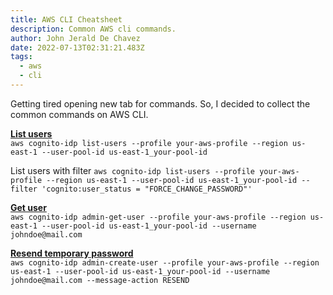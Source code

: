 ```yaml
---
title: AWS CLI Cheatsheet
description: Common AWS cli commands.
author: John Jerald De Chavez
date: 2022-07-13T02:31:21.483Z
tags:
  - aws
  - cli
---
```

Getting tired opening new tab for commands. So, I decided to collect the common commands on AWS CLI.

**[List users](https://docs.aws.amazon.com/cli/latest/reference/cognito-idp/list-users.html)**\
`aws cognito-idp list-users --profile your-aws-profile --region us-east-1 --user-pool-id us-east-1_your-pool-id`

List users with filter
`aws cognito-idp list-users --profile your-aws-profile --region us-east-1 --user-pool-id us-east-1_your-pool-id --filter 'cognito:user_status = "FORCE_CHANGE_PASSWORD"'`

**[Get user](https://docs.aws.amazon.com/cli/latest/reference/cognito-idp/admin-get-user.html)**\
`aws cognito-idp admin-get-user --profile your-aws-profile --region us-east-1 --user-pool-id us-east-1_your-pool-id --username johndoe@mail.com`

**[Resend temporary password](https://docs.aws.amazon.com/cli/latest/reference/cognito-idp/admin-create-user.html)**\
`aws cognito-idp admin-create-user --profile your-aws-profile --region us-east-1 --user-pool-id us-east-1_your-pool-id --username johndoe@mail.com --message-action RESEND`
